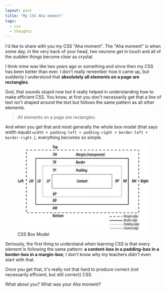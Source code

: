 ```yaml
---
layout: post
title: "My CSS Aha moment"
tags:
  - css
  - thoughts
---
```


I'd like to share with you my CSS "Aha moment". The "Aha moment" is when some day, in the very back of your head, two neurons get in touch and all of the sudden things become clear as crystal.

I think mine was like two years ago or something and since then my CSS has been better than ever. I don't really remember how it came up, but suddenly I understood that **absolutely all elements on a page are rectangles**.

God, that sounds stupid now but it really helped in understanding how to make efficient CSS. You know, at first you don't necessarily get that a line of text isn't shaped around the text but follows the same pattern as all other elements.

<blockquote class="pull-quote--right">All elements on a page are rectangles.</blockquote>

And when you get that and most generally the whole box-model (that says width equals `width + padding-left + padding-right + border-left + border-right.`), everything becomes so simple.

<figure class="figure--right">
<img src="/assets/images/css-aha-moment/box-model.jpg" alt="">
<figcaption>CSS Box Model</figcaption>
</figure>

Seriously, the first thing to understand when learning CSS is that every element is following the same pattern: **a content-box in a padding-box in a border-box in a margin-box**; I don't know why my teachers didn't even start with that.

Once you get that, it's really not that hard to produce correct (not necessarily efficient, but still correct) CSS.

What about you? What was your Aha moment?
